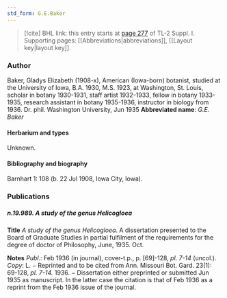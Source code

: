 ```yaml
---
std_form: G.E.Baker
---
```


> [!cite] BHL link: this entry starts at [page 277](https://www.biodiversitylibrary.org/page/33265004) of TL-2 Suppl. I.
> Supporting pages: [[Abbreviations|abbreviations]], [[Layout key|layout key]].

### Author

Baker, Gladys Elizabeth (1908-x), American (Iowa-born) botanist, studied at the University of Iowa, B.A. 1930, M.S. 1923, at Washington, St. Louis, scholar in botany 1930-1931, staff artist 1932-1933, fellow in botany 1933-1935, research assistant in botany 1935-1936, instructor in biology from 1936. Dr. phil. Washington University, Jun 1935 
**Abbreviated name**: *G.E. Baker*

#### Herbarium and types

Unknown.

#### Bibliography and biography

Barnhart 1: 108 (b. 22 Jul 1908, Iowa City, Iowa).

### Publications

##### n.19.989. A study of the genus Helicogloea

**Title**
*A study of the genus Helicogloea*. A dissertation presented to the Board of Graduate Studies in partial fulfilment of the requirements for the degree of doctor of Philosophy, June, 1935. Oct.

**Notes**
*Publ*.: Feb 1936 (in journal), cover-t.p., p. \[69\]-128, *pl. 7-14* (uncol.). *Copy*: L. − Reprinted and to be cited from Ann. Missouri Bot. Gard. 23(1): 69-128, *pl. 7-14.* 1936. − Dissertation either preprinted or submitted Jun 1935 as manuscript. In the latter case the citation is that of Feb 1936 as a reprint from the Feb 1936 issue of the journal.

